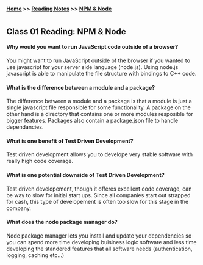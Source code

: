 #### [Home](https://joelmwatson.github.io) >> [Reading Notes](https://joelmwatson.github.io/reading-notes) >> [NPM & Node](https://JoelMWatson.github.io/reading-notes/class-01-reading)

#

## Class 01 Reading: NPM & Node

#### Why would you want to run JavaScript code outside of a browser?

You might want to run JavaScript outside of the browser if you wanted to use javascript for your server side language (node.js). Using node.js javascript is able to manipulate the file structure with bindings to C++ code.

#### What is the difference between a module and a package?

The difference between a module and a package is that a module is just a single javascript file responsible for some functionality. A package on the other hand is a directory that contains one or more modules resposible for bigger features. Packages also contain a package.json file to handle dependancies.

#### What is one benefit of Test Driven Development?

Test driven development allows you to develope very stable software with really high code coverage.

#### What is one potential downside of Test Driven Development?

Test driven developement, though it offeres excellent code coverage, can be way to slow for initial start ups. Since all companies start out strapped for cash, this type of developement is often too slow for this stage in the company.

#### What does the node package manager do?

Node package manager lets you install and update your dependencies so you can spend more time developing buisiness logic software and less time developing the standered features that all software needs (authentication, logging, caching etc...)
